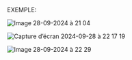EXEMPLE:

![Image 28-09-2024 à 21 04](https://github.com/user-attachments/assets/222c87ef-7535-4b99-9ba4-dd674c07409c)

![Capture d’écran 2024-09-28 à 22 17 19](https://github.com/user-attachments/assets/b9069e9f-461d-46ec-9c89-6eb03131ffa8)


![Image 28-09-2024 à 22 29](https://github.com/user-attachments/assets/d183fceb-c7d7-4988-83e2-53771bf03871)
